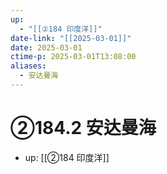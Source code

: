 ```yaml
---
up:
  - "[[②184 印度洋]]"
date-link: "[[2025-03-01]]"
date: 2025-03-01
ctime-p: 2025-03-01T13:08:00
aliases:
  - 安达曼海
---
```


# ②184.2 安达曼海

- up: [[②184 印度洋]]
